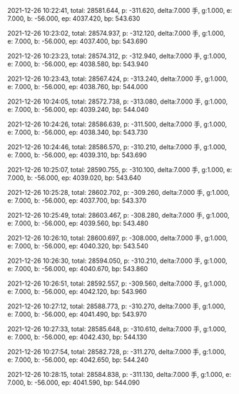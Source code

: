 2021-12-26 10:22:41, total: 28581.644, p: -311.620, delta:7.000 手, g:1.000, e: 7.000, b: -56.000, ep: 4037.420, bp: 543.630

2021-12-26 10:23:02, total: 28574.937, p: -312.120, delta:7.000 手, g:1.000, e: 7.000, b: -56.000, ep: 4037.400, bp: 543.690

2021-12-26 10:23:23, total: 28574.312, p: -312.940, delta:7.000 手, g:1.000, e: 7.000, b: -56.000, ep: 4038.580, bp: 543.940

2021-12-26 10:23:43, total: 28567.424, p: -313.240, delta:7.000 手, g:1.000, e: 7.000, b: -56.000, ep: 4038.760, bp: 544.000

2021-12-26 10:24:05, total: 28572.738, p: -313.080, delta:7.000 手, g:1.000, e: 7.000, b: -56.000, ep: 4039.240, bp: 544.040

2021-12-26 10:24:26, total: 28586.639, p: -311.500, delta:7.000 手, g:1.000, e: 7.000, b: -56.000, ep: 4038.340, bp: 543.730

2021-12-26 10:24:46, total: 28586.570, p: -310.210, delta:7.000 手, g:1.000, e: 7.000, b: -56.000, ep: 4039.310, bp: 543.690

2021-12-26 10:25:07, total: 28590.755, p: -310.100, delta:7.000 手, g:1.000, e: 7.000, b: -56.000, ep: 4039.020, bp: 543.640

2021-12-26 10:25:28, total: 28602.702, p: -309.260, delta:7.000 手, g:1.000, e: 7.000, b: -56.000, ep: 4037.700, bp: 543.370

2021-12-26 10:25:49, total: 28603.467, p: -308.280, delta:7.000 手, g:1.000, e: 7.000, b: -56.000, ep: 4039.560, bp: 543.480

2021-12-26 10:26:10, total: 28600.697, p: -308.000, delta:7.000 手, g:1.000, e: 7.000, b: -56.000, ep: 4040.320, bp: 543.540

2021-12-26 10:26:30, total: 28594.050, p: -310.210, delta:7.000 手, g:1.000, e: 7.000, b: -56.000, ep: 4040.670, bp: 543.860

2021-12-26 10:26:51, total: 28592.557, p: -309.560, delta:7.000 手, g:1.000, e: 7.000, b: -56.000, ep: 4042.120, bp: 543.960

2021-12-26 10:27:12, total: 28588.773, p: -310.270, delta:7.000 手, g:1.000, e: 7.000, b: -56.000, ep: 4041.490, bp: 543.970

2021-12-26 10:27:33, total: 28585.648, p: -310.610, delta:7.000 手, g:1.000, e: 7.000, b: -56.000, ep: 4042.430, bp: 544.130

2021-12-26 10:27:54, total: 28582.728, p: -311.270, delta:7.000 手, g:1.000, e: 7.000, b: -56.000, ep: 4042.650, bp: 544.240

2021-12-26 10:28:15, total: 28584.838, p: -311.130, delta:7.000 手, g:1.000, e: 7.000, b: -56.000, ep: 4041.590, bp: 544.090